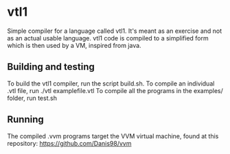 # vtl1
Simple compiler for a language called vtl1. It's meant as an exercise and not as an actual usable language.
vtl1 code is compiled to a simplified form which is then used by a VM, inspired from java.


Building and testing
------------------
To build the vtl1 compiler, run the script build.sh.
To compile an individual .vtl file, run ./vtl examplefile.vtl
To compile all the programs in the examples/ folder, run test.sh

Running 
---------
The compiled .vvm programs target the VVM virtual machine, found at this repository: 
https://github.com/Danis98/vvm
